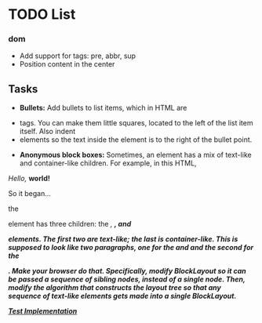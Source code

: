 # TODO List

### dom

- Add support for tags: pre, abbr, sup
- Position content in the center

## Tasks

- **Bullets:** Add bullets to list items, which in HTML are <li> tags. You can make them little squares, located to the left of the list item itself. Also indent <li> elements so the text inside the element is to the right of the bullet point.

- **Anonymous block boxes:** Sometimes, an element has a mix of text-like and container-like children. For example, in this HTML,

<div><i>Hello, </i><b>world!</b><p>So it began...</p></div>

the <div> element has three children: the <i>, <b>, and <p> elements. The first two are text-like; the last is container-like. This is supposed to look like two paragraphs, one for the <i> and <b> and the second for the <p>. Make your browser do that. Specifically, modify BlockLayout so it can be passed a sequence of sibling nodes, instead of a single node. Then, modify the algorithm that constructs the layout tree so that any sequence of text-like elements gets made into a single BlockLayout.

[Test Implementation](./todos/anonymous-block-boxes.md)
